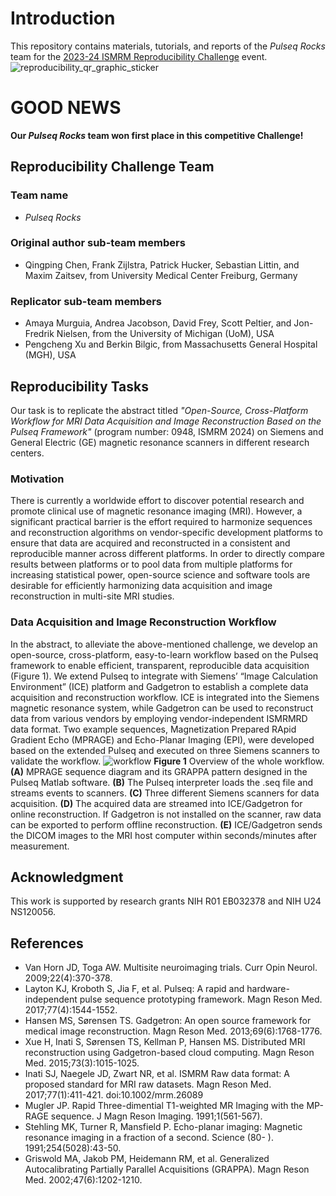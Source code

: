 # Introduction
This repository contains materials, tutorials, and reports of the *Pulseq Rocks* team for the [2023-24 ISMRM Reproducibility Challenge](https://challenge.ismrm.org/2023-24-reproducibility-challenge/) event.
![reproducibility_qr_graphic_sticker](https://github.com/pulseq/Pulseq-Rocks-2023-24-ISMRM-Reproducibility-Challenge/assets/26165904/adef1b4e-0391-4506-ab49-15db699dae20)
# GOOD NEWS
**Our *Pulseq Rocks* team won first place in this competitive Challenge!**
## Reproducibility Challenge Team
### Team name
* *Pulseq Rocks*
### Original author sub-team members
* Qingping Chen, Frank Zijlstra, Patrick Hucker, Sebastian Littin, and Maxim Zaitsev, from University Medical Center Freiburg, Germany
### Replicator sub-team members
* Amaya Murguia, Andrea Jacobson, David Frey, Scott Peltier, and Jon-Fredrik Nielsen, from the University of Michigan (UoM), USA
* Pengcheng Xu and Berkin Bilgic, from Massachusetts General Hospital (MGH), USA
## Reproducibility Tasks
Our task is to replicate the abstract titled *"Open-Source, Cross-Platform Workflow for MRI Data Acquisition and Image Reconstruction Based on the Pulseq Framework"* (program number: 0948, ISMRM 2024) on Siemens and General Electric (GE) magnetic resonance scanners in different research centers.   
### Motivation
There is currently a worldwide effort to discover potential research and promote clinical use of magnetic resonance imaging (MRI). However, a significant practical barrier is the effort required to harmonize sequences and reconstruction algorithms on vendor-specific development platforms to ensure that data are acquired and reconstructed in a consistent and reproducible manner across different platforms. In order to directly compare results between platforms or to pool data from multiple platforms for increasing statistical power, open-source science and software tools are desirable for efficiently harmonizing data acquisition and image reconstruction in multi-site MRI studies.
### Data Acquisition and Image Reconstruction Workflow
In the abstract, to alleviate the above-mentioned challenge, we develop an open-source, cross-platform, easy-to-learn workflow based on the Pulseq framework to enable efficient, transparent, reproducible data acquisition (Figure 1). We extend Pulseq to integrate with Siemens’ “Image Calculation Environment” (ICE) platform and Gadgetron to establish a complete data acquisition and reconstruction workflow. ICE is integrated into the Siemens magnetic resonance system, while Gadgetron can be used to reconstruct data from various vendors by employing vendor-independent ISMRMRD data format. Two example sequences, Magnetization Prepared RApid Gradient Echo (MPRAGE) and Echo-Planar Imaging (EPI), were developed based on the extended Pulseq and executed on three Siemens scanners to validate the workflow.
![workflow](https://github.com/pulseq/Pulseq-Rocks-2023-24-ISMRM-Reproducibility-Challenge/assets/26165904/71345df4-6293-4298-8950-404a543cc111)
**Figure 1** Overview of the whole workflow. **(A)** MPRAGE sequence diagram and its GRAPPA pattern designed in the Pulseq Matlab software. **(B)** The Pulseq interpreter loads the .seq file and streams events to scanners. **(C)** Three different Siemens scanners for data acquisition. **(D)** The acquired data are streamed into ICE/Gadgetron for online reconstruction. If Gadgetron is not installed on the scanner, raw data can be exported to perform offline reconstruction. **(E)** ICE/Gadgetron sends the DICOM images to the MRI host computer within seconds/minutes after measurement.
## Acknowledgment
This work is supported by research grants NIH R01 EB032378 and NIH U24 NS120056. 
## References
* Van Horn JD, Toga AW. Multisite neuroimaging trials. Curr Opin Neurol. 2009;22(4):370-378.
* Layton KJ, Kroboth S, Jia F, et al. Pulseq: A rapid and hardware-independent pulse sequence prototyping framework. Magn Reson Med. 2017;77(4):1544-1552.
* Hansen MS, Sørensen TS. Gadgetron: An open source framework for medical image reconstruction. Magn Reson Med. 2013;69(6):1768-1776.
* Xue H, Inati S, Sørensen TS, Kellman P, Hansen MS. Distributed MRI reconstruction using Gadgetron-based cloud computing. Magn Reson Med. 2015;73(3):1015-1025.
* Inati SJ, Naegele JD, Zwart NR, et al. ISMRM Raw data format: A proposed standard for MRI raw datasets. Magn Reson Med. 2017;77(1):411-421. doi:10.1002/mrm.26089
* Mugler JP. Rapid Three-dimential T1-weighted MR Imaging with the MP-RAGE sequence. J Magn Reson Imaging. 1991;1(561-567).
* Stehling MK, Turner R, Mansfield P. Echo-planar imaging: Magnetic resonance imaging in a fraction of a second. Science (80- ). 1991;254(5028):43-50.
* Griswold MA, Jakob PM, Heidemann RM, et al. Generalized Autocalibrating Partially Parallel Acquisitions (GRAPPA). Magn Reson Med. 2002;47(6):1202-1210.
